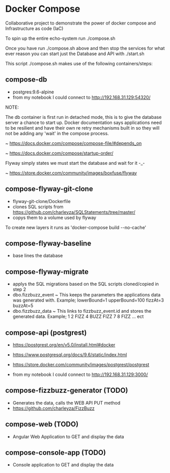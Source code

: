 # Docker Compose
Collaborative project to demonstrate the power of docker compose and Infrastructure as code (IaC)

To spin up the entire echo-system run ./compose.sh 

Once you have run ./compose.sh above and then stop the services for what ever reason you can start just the Database and API with ./start.sh

This script ./compose.sh  makes use of the following containers/steps:

## compose-db
* postgres:9.6-alpine
* from my notebook I could connect to http://192.168.31.129:54320/

NOTE:

The db container is first run in detached mode, this is to give the database server a chance to start up.
Docker documentation says applications need to be resilient and have their own re retry mechanisms built in so they will not be adding any 'wait' in the compose process.

~ https://docs.docker.com/compose/compose-file/#depends_on

~ https://docs.docker.com/compose/startup-order/

Flyway simply states we must start the database and wait for it -_-

~ https://store.docker.com/community/images/boxfuse/flyway

## compose-flyway-git-clone
* flyway-git-clone/Dockerfile
* clones SQL scripts from https://github.com/charleyza/SQLStatements/tree/master/
* copys them to a volume used by flyway

To create new layers it runs as 'docker-compose build --no-cache'

## compose-flyway-baseline
* base lines the database

## compose-flyway-migrate
* applys the SQL migrations based on the SQL scripts cloned/copied in step 2
* dbo.fizzbuzz_event ~ This keeps the parameters the applications data was generated with. Example; lowerBound=1 upperBound=100 fizzAt=3 buzzAt=5
* dbo.fizzbuzz_data ~ This links to fizzbuzz_event.id and stores the generated data. Example; 1 2 FIZZ 4 BUZZ FIZZ 7 8 FIZZ ... ect

## compose-api (postgrest)
* https://postgrest.org/en/v5.0/install.html#docker
* https://www.postgresql.org/docs/9.6/static/index.html
* https://store.docker.com/community/images/postgrest/postgrest

* from my notebook I could connect to http://192.168.31.129:3000/

## compose-fizzbuzz-generator (TODO)
* Generates the data, calls the WEB API PUT method
* https://github.com/charleyza/FizzBuzz

## compose-web (TODO)
* Angular Web Application to GET and display the data

## compose-console-app (TODO)
* Console application to GET and display the data
